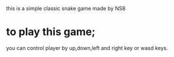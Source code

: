 this is  a simple classic snake game made by NS8

# to play this game;

you can control player by  up,down,left and right key or wasd keys.
